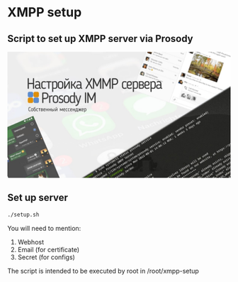 # XMPP setup
## Script to set up XMPP server via Prosody

![cover](https://github.com/vadimfedulov035/xmpp-setup/raw/main/logo.jpg)

## Set up server
```bash
./setup.sh
```

You will need to mention:
1) Webhost
2) Email (for certificate)
3) Secret (for configs)

The script is intended to be executed by root in /root/xmpp-setup
